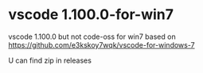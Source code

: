 # vscode 1.100.0-for-win7
vscode 1.100.0 but not code-oss for win7 
based on
https://github.com/e3kskoy7wqk/vscode-for-windows-7

U can find zip in  releases
